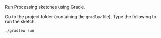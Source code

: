 Run Processing sketches using Gradle.

Go to the project folder (containing the `gradlew` file). Type the following to run the sketch:
```
./gradlew run
```
